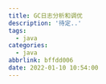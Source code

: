 ```yaml
---
title: GC日志分析和调优
description: '待定..'
tags:
  - java
categories:
  - java
abbrlink: bffdd006
date: 2022-01-10 10:54:00
---
```


